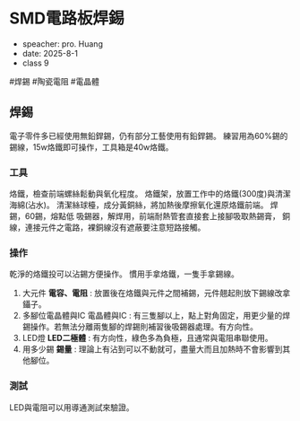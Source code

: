 # SMD電路板焊錫
- speacher: pro. Huang
- date: 2025-8-1
- class 9 

#焊錫 #陶瓷電阻 #電晶體

## 焊錫
電子零件多已經使用無鉛銲錫，仍有部分工藝使用有鉛銲錫。
練習用為60%錫的錫線，15w烙鐵即可操作，工具箱是40w烙鐵。

### 工具
烙鐵，檢查前端螺絲鬆動與氧化程度。
烙鐵架，放置工作中的烙鐵(300度)與清潔海綿(沾水)。
清潔絲球檯，成分黃銅絲，將加熱後摩擦氧化還原烙鐵前端。
焊錫，60錫，熔點低
吸錫器，解焊用，前端耐熱管套直接套上接腳吸取熱錫膏，
銅線，連接元件之電路，裸銅線沒有遮蔽要注意短路接觸。

### 操作
乾淨的烙鐵投可以沾錫方便操作。
慣用手拿烙鐵，一隻手拿錫線。
1. 大元件
**電容、電阻** : 放置後在烙鐵與元件之間補錫，元件翹起則放下錫線改拿鑷子。
2. 多腳位電晶體與IC
電晶體與IC : 有三隻腳以上，點上對角固定，用更少量的焊錫操作。若無法分離兩隻腳的焊錫則補習後吸錫器處理。有方向性。
3. LED燈
**LED二極體** : 有方向性，綠色多為負極，且通常與電阻串聯使用。
4. 用多少錫
**錫量** : 理論上有沾到可以不動就可，盡量大而且加熱時不會影響到其他腳位。

### 測試
LED與電阻可以用導通測試來驗證。


